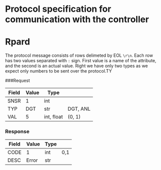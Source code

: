 # Protocol specification for communication with the controller

# Rpard

The protocol message consists of rows delimeted by EOL `\r\n`. Each row has two values separated with `:` sign.
First value is a name of the attribute, and the second is an actual value. Right we have only two types as we
expect only numbers to be sent over the protocol.TY

###Request

| Field | Value | Type      |                 |
|-------|-------|-----------|-----------------|
| SNSR  | 1     | int       |                 |
| TYP   | DGT   | str       | DGT, ANL        |
| VAL   | 5     | int, float| (0, 1)          |

### Response
| Field | Value | Type |     |
|-------|-------|------|-----|
| CODE  | 1     | int  | 0,1 |
| DESC  | Error | str  |     |
